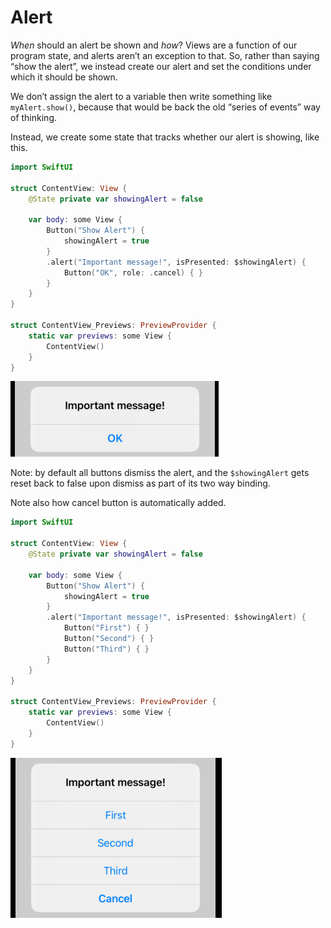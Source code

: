 # Alert

*When* should an alert be shown and *how*? Views are a function of our program state, and alerts aren’t an exception to that. So, rather than saying “show the alert”, we instead create our alert and set the conditions under which it should be shown.

We don’t assign the alert to a variable then write something like `myAlert.show()`, because that would be back the old “series of events” way of thinking.

Instead, we create some state that tracks whether our alert is showing, like this.

```swift
import SwiftUI

struct ContentView: View {
    @State private var showingAlert = false
    
    var body: some View {
        Button("Show Alert") {
            showingAlert = true
        }
        .alert("Important message!", isPresented: $showingAlert) {
            Button("OK", role: .cancel) { }
        }
    }
}

struct ContentView_Previews: PreviewProvider {
    static var previews: some View {
        ContentView()
    }
}
```

![](images/2.png)

Note: by default all buttons dismiss the alert, and the `$showingAlert` gets reset back to false upon dismiss as part of its two way binding.

Note also how cancel button is automatically added.

```swift
import SwiftUI

struct ContentView: View {
    @State private var showingAlert = false
    
    var body: some View {
        Button("Show Alert") {
            showingAlert = true
        }
        .alert("Important message!", isPresented: $showingAlert) {
            Button("First") { }
            Button("Second") { }
            Button("Third") { }
        }
    }
}

struct ContentView_Previews: PreviewProvider {
    static var previews: some View {
        ContentView()
    }
}
```

![](images/3.png)

